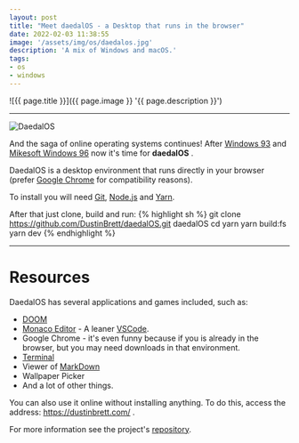 ```yaml
---
layout: post
title: "Meet daedalOS - a Desktop that runs in the browser"
date: 2022-02-03 11:38:55
image: '/assets/img/os/daedalos.jpg'
description: 'A mix of Windows and macOS.'
tags:
- os
- windows
---
```


![{{ page.title }}]({{ page.image }} '{{ page.description }}')

---

![DaedalOS](./)

And the saga of online operating systems continues! After [Windows 93](http://www.windows93.net/) and [ Mikesoft Windows 96](https://windows96.net/) now it's time for **daedalOS** .

DaedalOS is a desktop environment that runs directly in your browser (prefer [Google Chrome]() for compatibility reasons).

To install you will need [Git](https://terminalroot.com.com/tags#git), [Node.js](https://terminalroot.com.com/tags#nodejs) and [Yarn]( https://yarnpkg.com/).

After that just clone, build and run:
{% highlight sh %}
git clone https://github.com/DustinBrett/daedalOS.git
daedalOS cd
yarn
yarn build:fs
yarn dev
{% endhighlight %}

---

# Resources
DaedalOS has several applications and games included, such as:
+ [DOOM](https://terminalroot.com.com/tags#games)
+ [Monaco Editor](https://microsoft.github.io/monaco-editor/) - A leaner [VSCode](https://terminalroot.com.com/tags#vscode).
+ Google Chrome - it's even funny because if you is already in the browser, but you may need downloads in that environment.
+ [Terminal](https://terminalroot.com.com/tags#terminal)
+ Viewer of [MarkDown](https://terminalroot.com.com/tags#markdown)
+ Wallpaper Picker
+ And a lot of other things.

You can also use it online without installing anything. To do this, access the address: <https://dustinbrett.com/> .

For more information see the project's [repository](https://github.com/DustinBrett/daedalOS).

